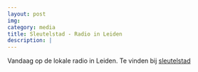 ```yaml
---
layout: post
img: 
category: media
title: Sleutelstad - Radio in Leiden
description: |
---
```

  Vandaag op de lokale radio in Leiden. Te vinden bij [sleutelstad](http://sleutelstad.nl/2017/04/19/amerika-cannabis-march-for-science/)
